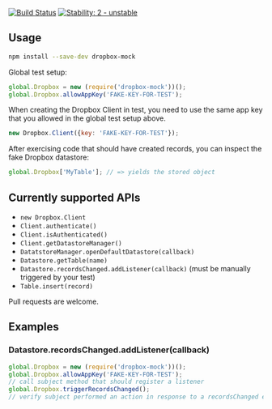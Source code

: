 [![Build Status](https://secure.travis-ci.org/avh4/dropbox-mock.js.svg)](http://travis-ci.org/avh4/dropbox-mock.js)
[![Stability: 2 - unstable](http://img.shields.io/badge/stability-unstable-yellow.svg)](http://nodejs.org/api/documentation.html#documentation_stability_index)

## Usage

```bash
npm install --save-dev dropbox-mock
```

Global test setup:

```javascript
global.Dropbox = new (require('dropbox-mock'))();
global.Dropbox.allowAppKey('FAKE-KEY-FOR-TEST');
```

When creating the Dropbox Client in test, you need to use the same app key that you allowed in the global test setup above.

```javascript
new Dropbox.Client({key: 'FAKE-KEY-FOR-TEST'});
```

After exercising code that should have created records, you can inspect the fake Dropbox datastore:

```javascript
global.Dropbox['MyTable']; // => yields the stored object
```

## Currently supported APIs

 - `new Dropbox.Client`
 - `Client.authenticate()`
 - `Client.isAuthenticated()`
 - `Client.getDatastoreManager()`
 - `DatatstoreManager.openDefaultDatastore(callback)`
 - `Datastore.getTable(name)`
 - `Datastore.recordsChanged.addListener(callback)` (must be manually triggered by your test)
 - `Table.insert(record)`

Pull requests are welcome.

## Examples

### Datastore.recordsChanged.addListener(callback)

```javascript
global.Dropbox = new (require('dropbox-mock'))();
global.Dropbox.allowAppKey('FAKE-KEY-FOR-TEST');
// call subject method that should register a listener
global.Dropbox.triggerRecordsChanged();
// verify subject performed an action in response to a recordsChanged event
```
